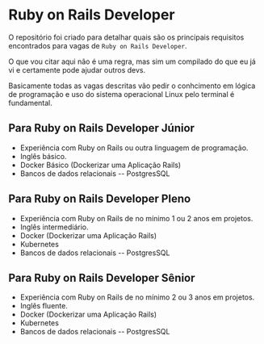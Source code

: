 # Ruby on Rails Developer

O repositório foi criado para detalhar quais são os principais requisitos
encontrados para vagas de ``Ruby on Rails Developer``.

O que vou citar aqui não é uma regra, mas sim um compilado do que eu já vi e
certamente pode ajudar outros devs.

Basicamente todas as vagas descritas vão pedir o conhcimento em lógica de
programação e uso do sistema operacional Linux pelo terminal é fundamental.

## Para Ruby on Rails Developer Júnior
- Experiência com Ruby on Rails ou outra linguagem de programação.
- Inglês básico.
- Docker Básico (Dockerizar uma Aplicação Rails)
- Bancos de dados relacionais
-- PostgresSQL

## Para Ruby on Rails Developer Pleno
- Experiência com Ruby on Rails de no mínimo 1 ou 2 anos em projetos.
- Inglês intermediário.
- Docker (Dockerizar uma Aplicação Rails)
- Kubernetes
- Bancos de dados relacionais
-- PostgresSQL

## Para Ruby on Rails Developer Sênior
- Experiência com Ruby on Rails de no mínimo 2 ou 3 anos em projetos.
- Inglês fluente.
- Docker (Dockerizar uma Aplicação Rails)
- Kubernetes
- Bancos de dados relacionais
-- PostgresSQL
